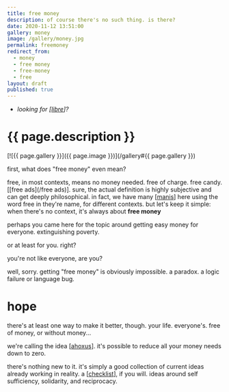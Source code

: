 ```yaml
---
title: free money
description: of course there's no such thing. is there?
date: 2020-11-12 13:51:00
gallery: money
image: /gallery/money.jpg
permalink: freemoney
redirect_from:
  - money
  - free money
  - free-money
  - free
layout: draft
published: true
---
```


- _looking for [[libre](/libre)]?_

# {{ page.description }}

[![{{ page.gallery }}]({{ page.image }})](/gallery#{{ page.gallery }})

first, what does "free money" even mean?

free, in most contexts, means no money needed. free of charge. free candy. [[free ads](/free ads)]. sure, the actual definition is highly subjective and can get deeply philosophical. in fact, we have many [[manis](/mani)] here using the word free in they're name, for different contexts. but let's keep it simple: when there's no context, it's always about **free money**

perhaps you came here for the topic around getting easy money for everyone. extinguishing poverty.

or at least for you. right?

you're not like everyone, are you?

well, sorry. getting "free money" is obviously impossible. a paradox. a logic failure or language bug.

# hope

there's at least one way to make it better, though. your life. everyone's. free of money, or without money...

we're calling the idea [[ahoxus](/ahoxus)]. it's possible to reduce all your money needs down to zero.

there's nothing new to it. it's simply a good collection of current ideas already working in reality. a [[checklist](/checklist)], if you will. ideas around self sufficiency, solidarity, and reciprocacy.
